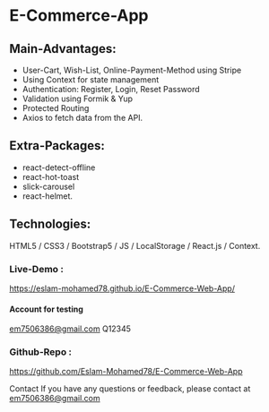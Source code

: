 # E-Commerce-App

## Main-Advantages: 
- User-Cart, Wish-List, Online-Payment-Method using Stripe
- Using Context for state management 
- Authentication: Register, Login, Reset Password 
- Validation using Formik & Yup 
- Protected Routing 
- Axios to fetch data from the API.

## Extra-Packages:
- react-detect-offline
- react-hot-toast
- slick-carousel
- react-helmet.

## Technologies:
HTML5 / CSS3 / Bootstrap5 / JS / LocalStorage / React.js / Context.

### Live-Demo :
https://eslam-mohamed78.github.io/E-Commerce-Web-App/

#### Account for testing
em7506386@gmail.com
Q12345

### Github-Repo :
https://github.com/Eslam-Mohamed78/E-Commerce-Web-App

Contact If you have any questions or feedback, please contact at em7506386@gmail.com
